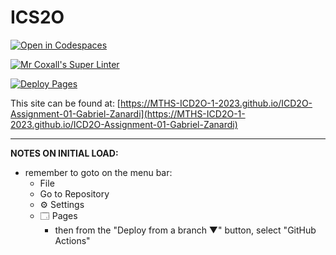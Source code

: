 # ICS2O

[![Open in Codespaces](https://classroom.github.com/assets/launch-codespace-7f7980b617ed060a017424585567c406b6ee15c891e84e1186181d67ecf80aa0.svg)](https://classroom.github.com/open-in-codespaces?assignment_repo_id=13998327)

[![Mr Coxall's Super Linter](https://github.com/MTHS-ICD2O-1-2023/ICD2O-Assignment-01-Gabriel-Zanardi/workflows/Mr%20Coxall's%20Super%20Linter/badge.svg)](https://github.com/MTHS-ICD2O-1-2023/ICD2O-Assignment-01-Gabriel-Zanardi/actions)

[![Deploy Pages](https://github.com/MTHS-ICD2O-1-2023/ICD2O-Assignment-01-Gabriel-Zanardi/workflows/Deploy%20Pages/badge.svg)](https://github.com/MTHS-ICD2O-1-2023/ICD2O-Assignment-01-Gabriel-Zanardi/actions)

This site can be found at: [https://MTHS-ICD2O-1-2023.github.io/ICD2O-Assignment-01-Gabriel-Zanardi](https://MTHS-ICD2O-1-2023.github.io/ICD2O-Assignment-01-Gabriel-Zanardi)

---

**NOTES ON INITIAL LOAD:**
- remember to goto on the menu bar:
  - File
  - Go to Repository
  - ⚙ Settings
  - 🗔 Pages
    - then from the "Deploy from a branch ▼" button, select "GitHub Actions"
